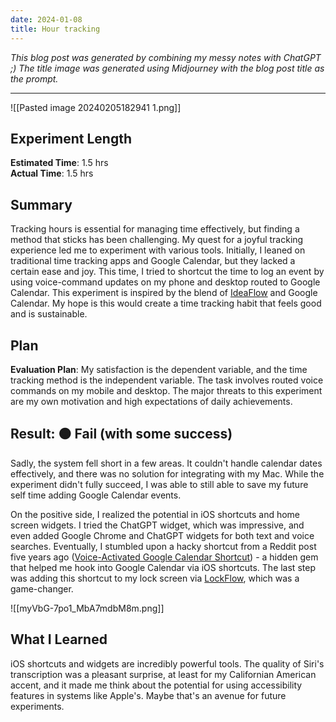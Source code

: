 ```yaml
---
date: 2024-01-08
title: Hour tracking
---
```

_This blog post was generated by combining my messy notes with ChatGPT ;) The title image was generated using Midjourney with the blog post title as the prompt._

---

![[Pasted image 20240205182941 1.png]]
## **Experiment Length**

**Estimated Time**: 1.5 hrs  
**Actual Time**: 1.5 hrs

## **Summary**

Tracking hours is essential for managing time effectively, but finding a method that sticks has been challenging. My quest for a joyful tracking experience led me to experiment with various tools. Initially, I leaned on traditional time tracking apps and Google Calendar, but they lacked a certain ease and joy. This time, I tried to shortcut the time to log an event by using voice-command updates on my phone and desktop routed to Google Calendar. This experiment is inspired by the blend of [IdeaFlow](https://www.ideaflow.io/) and Google Calendar. My hope is this would create a time tracking habit that feels good and is sustainable.

## **Plan**

**Evaluation Plan**: My satisfaction is the dependent variable, and the time tracking method is the independent variable. The task involves routed voice commands on my mobile and desktop. The major threats to this experiment are my own motivation and high expectations of daily achievements.

## **Result: 🟠 Fail (with some success)**

Sadly, the system fell short in a few areas. It couldn't handle calendar dates effectively, and there was no solution for integrating with my Mac. While the experiment didn't fully succeed, I was able to still able to save my future self time adding Google Calendar events.

On the positive side, I realized the potential in iOS shortcuts and home screen widgets. I tried the ChatGPT widget, which was impressive, and even added Google Chrome and ChatGPT widgets for both text and voice searches. Eventually, I stumbled upon a hacky shortcut from a Reddit post five years ago ([Voice-Activated Google Calendar Shortcut](https://www.reddit.com/r/shortcuts/comments/9lqdoj/voiceactivated_google_calendar_shortcut_to/)) - a hidden gem that helped me hook into Google Calendar via iOS shortcuts. The last step was adding this shortcut to my lock screen via [LockFlow](https://apps.apple.com/us/app/lock-launcher-widget-lockflow/id1641012054), which was a game-changer.

![[myVbG-7po1_MbA7mdbM8m.png]]

## What I Learned

iOS shortcuts and widgets are incredibly powerful tools. The quality of Siri's transcription was a pleasant surprise, at least for my Californian American accent, and it made me think about the potential for using accessibility features in systems like Apple's. Maybe that's an avenue for future experiments.
